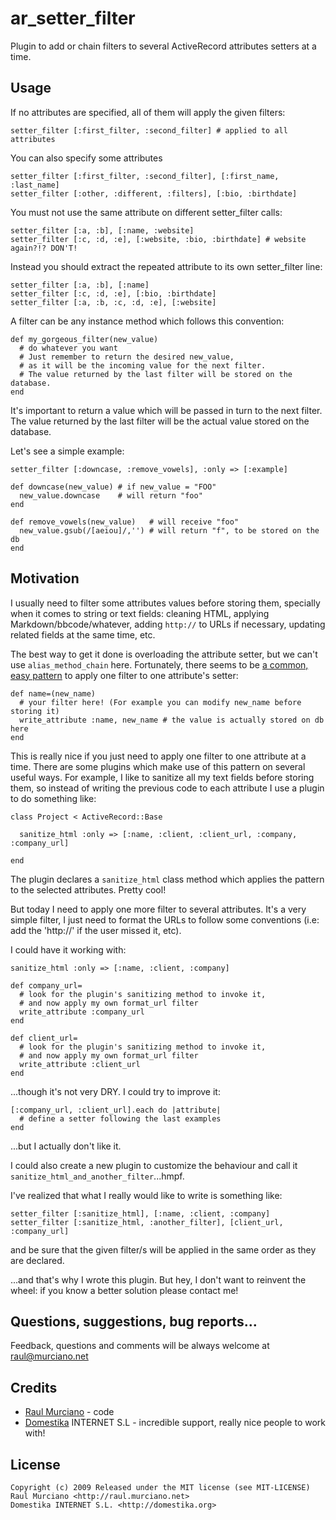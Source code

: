 ar\_setter\_filter
================

Plugin to add or chain filters to several ActiveRecord attributes setters at a time.

Usage
-----
If no attributes are specified, all of them will apply the given filters:

    setter_filter [:first_filter, :second_filter] # applied to all attributes
    
You can also specify some attributes

    setter_filter [:first_filter, :second_filter], [:first_name, :last_name]
    setter_filter [:other, :different, :filters], [:bio, :birthdate]

You must not use the same attribute on different setter_filter calls:

    setter_filter [:a, :b], [:name, :website]
    setter_filter [:c, :d, :e], [:website, :bio, :birthdate] # website again?!? DON'T!

Instead you should extract the repeated attribute to its own setter_filter line:

    setter_filter [:a, :b], [:name]
    setter_filter [:c, :d, :e], [:bio, :birthdate]
    setter_filter [:a, :b, :c, :d, :e], [:website]

A filter can be any instance method which follows this convention:

    def my_gorgeous_filter(new_value)
      # do whatever you want
      # Just remember to return the desired new_value, 
      # as it will be the incoming value for the next filter.
      # The value returned by the last filter will be stored on the database.
    end

It's important to return a value which will be passed in turn to the next filter. The
value returned by the last filter will be the actual value stored on the database.

Let's see a simple example:

    setter_filter [:downcase, :remove_vowels], :only => [:example]
  
    def downcase(new_value) # if new_value = "FOO"
      new_value.downcase    # will return "foo"
    end
  
    def remove_vowels(new_value)   # will receive "foo"
      new_value.gsub(/[aeiou]/,'') # will return "f", to be stored on the db
    end

Motivation
----------

I usually need to filter some attributes values before storing them, specially 
when it comes to string or text fields: cleaning HTML, applying Markdown/bbcode/whatever, 
adding `http://` to URLs if necessary, updating related fields at the same time, etc.

The best way to get it done is overloading the attribute setter, but we can't use `alias_method_chain` here. 
Fortunately, there seems to be [a common, easy pattern](http://adam.blog.heroku.com/past/2007/11/13/2007111322303440307/) 
to apply one filter to one attribute's setter:

    def name=(new_name)
      # your filter here! (For example you can modify new_name before storing it)
      write_attribute :name, new_name # the value is actually stored on db here
    end

This is really nice if you just need to apply one filter to one attribute at a time. There are some
plugins which make use of this pattern on several useful ways. For example, I like to sanitize all my
text fields before storing them, so instead of writing the previous code to each attribute I use a plugin 
to do something like:

    class Project < ActiveRecord::Base

      sanitize_html :only => [:name, :client, :client_url, :company, :company_url]
    
    end

The plugin declares a `sanitize_html` class method which applies the pattern to the selected attributes. Pretty cool!

But today I need to apply one more filter to several attributes. It's a very simple filter, I just 
need to format the URLs to follow some conventions (i.e: add the 'http://' if the user missed it, etc).

I could have it working with:

    sanitize_html :only => [:name, :client, :company]
    
    def company_url=
      # look for the plugin's sanitizing method to invoke it,
      # and now apply my own format_url filter
      write_attribute :company_url
    end

    def client_url=
      # look for the plugin's sanitizing method to invoke it,
      # and now apply my own format_url filter
      write_attribute :client_url
    end
    
...though it's not very DRY. I could try to improve it:

    [:company_url, :client_url].each do |attribute|
      # define a setter following the last examples
    end

...but I actually don't like it.

I could also create a new plugin to customize the behaviour and call it `sanitize_html_and_another_filter`...hmpf.

I've realized that what I really would like to write is something like:

    setter_filter [:sanitize_html], [:name, :client, :company]
    setter_filter [:sanitize_html, :another_filter], [client_url, :company_url]

and be sure that the given filter/s will be applied in the same order as they are declared.

...and that's why I wrote this plugin. But hey, I don't want to reinvent the wheel: 
if you know a better solution please contact me!

Questions, suggestions, bug reports...
--------------------------------------
Feedback, questions and comments will be always welcome at raul@murciano.net

Credits
-------
- [Raul Murciano](http://raul.murciano.net) - code
- [Domestika](http://domestika.org) INTERNET S.L  - incredible support, really nice people to work with!

License
-------
    Copyright (c) 2009 Released under the MIT license (see MIT-LICENSE)
    Raul Murciano <http://raul.murciano.net>  
    Domestika INTERNET S.L. <http://domestika.org>
